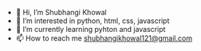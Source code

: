 - 👋 Hi, I’m Shubhangi Khowal
- 👀 I’m interested in python, html, css, javascript
- 🌱 I’m currently learning pyhton and javascript
- 📫 How to reach me shubhangikhowal121@gmail.com

<!---
shubhangikhowal/shubhangikhowal is a ✨ special ✨ repository because its `README.md` (this file) appears on your GitHub profile.
You can click the Preview link to take a look at your changes.
--->
